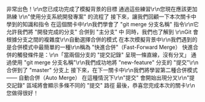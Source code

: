 非常出色！\r\n您已成功完成了模擬背景的目標
通過這些練習\r\n您現在應該更加熟練 \r\n"使用分支系統開發專案" 的流程了
接下來，讓我們回顧一下本次關卡中學到的知識和指令
在這個關卡中\r\n我們學會了 "git merge 分支名稱" 指令\r\n它允許我們將 "開發完成的分支" 合併到 "主分支" 中
同時，我們也了解到 \r\nGit 會根據分支之間的複雜度\r\n自動選擇合併的模式
在本次模擬背景中\r\n我們遇到的是合併模式中最簡單的一種\r\n稱為 "快進合併"（Fast-Forward Merge）
快進合併的觸發條件是：\r\n「當兩個分支的 "提交記錄" 呈現一條直線，沒有分叉」
通過使用 "git merge 分支名稱"\r\n我們成功地將 "new-feature" 分支的 "提交"\r\n合併到了 "master" 分支上
接下來，在下一關卡中\r\n我們將學習第二種合併模式 —— 自動合併（Auto Merge）
在這種情況下\r\n"提交" 會開始出現分叉\r\n"提交記錄" 區域將會顯示多條不同的 "提交" 路徑
最後，恭喜您完成本次的關卡\r\n您做得很好！